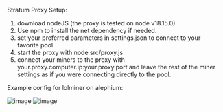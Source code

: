Stratum Proxy
Setup:
1. download nodeJS (the proxy is tested on node v18.15.0)
2. Use npm to install the net dependency if needed.
3. set your preferred parameters in settings.json to connect to your favorite pool.
4. start the proxy with node src/proxy.js
5. connect your miners to the proxy with your.proxy.computer.ip:your.proxy.port and leave the rest of the miner settings as if you were connecting directly to the pool.

Example config for lolminer on alephium:


![image](https://github.com/Morty135/StratumProxy/assets/59707384/af9fcc8f-2b72-48b1-b5cf-aac51515b1f7)
![image](https://github.com/Morty135/StratumProxy/assets/59707384/503eeac1-386f-487b-be52-e1201721fc29)

